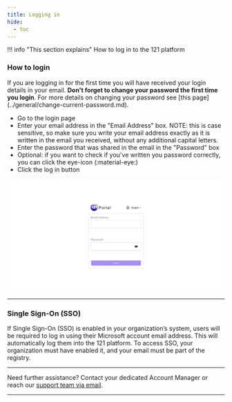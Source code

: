```yaml
---
title: Logging in
hide:
  - toc
---
```


!!! info "This section explains"
    How to log in to the 121 platform

### How to login

If you are logging in for the first time you will have received your login details in your email. **Don't forget to change your password the first time you login**. For more details on changing your password see [this page] (../general/change-current-password.md).

- Go to the login page
- Enter your email address in the "Email Address" box. NOTE: this is case sensitive, so make sure you write your email address exactly as it is written in the email you received, without any additional capital letters.
- Enter the password that was shared in the email in the "Password" box
- Optional: if you want to check if you've written you password correctly, you can click the eye-icon (:material-eye:)
- Click the log in button

![Login screen](https://raw.githubusercontent.com/global-121/121-platform/main/e2e/tests/__screenshots__/UserManualScreenshots/userManualScreenshots.spec.ts/loginScreen.png)

---

### Single Sign-On (SSO)

If Single Sign-On (SSO) is enabled in your organization’s system, users will be required to log in using their Microsoft account email address. This will automatically log them into the 121 platform. To access SSO, your organization must have enabled it, and your email must be part of the registry.

---

Need further assistance? Contact your dedicated Account Manager or
reach our [support team via email](mailto:support@121.global).

---
